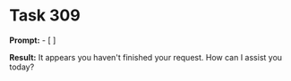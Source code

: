 # Task 309

**Prompt:** - [ ]

**Result:**
It appears you haven't finished your request. How can I assist you today?

